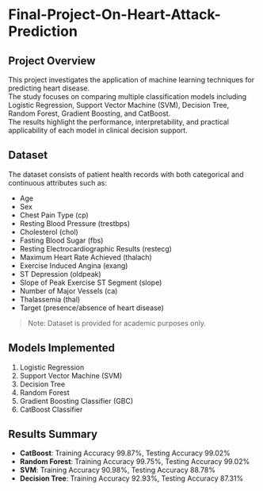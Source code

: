# Final-Project-On-Heart-Attack-Prediction

## Project Overview  
This project investigates the application of machine learning techniques for predicting heart disease.  
The study focuses on comparing multiple classification models including Logistic Regression, Support Vector Machine (SVM), Decision Tree, Random Forest, Gradient Boosting, and CatBoost.  
The results highlight the performance, interpretability, and practical applicability of each model in clinical decision support.  

## Dataset  
The dataset consists of patient health records with both categorical and continuous attributes such as:  
- Age  
- Sex  
- Chest Pain Type (cp)  
- Resting Blood Pressure (trestbps)  
- Cholesterol (chol)  
- Fasting Blood Sugar (fbs)  
- Resting Electrocardiographic Results (restecg)  
- Maximum Heart Rate Achieved (thalach)  
- Exercise Induced Angina (exang)  
- ST Depression (oldpeak)  
- Slope of Peak Exercise ST Segment (slope)  
- Number of Major Vessels (ca)  
- Thalassemia (thal)  
- Target (presence/absence of heart disease)  

> Note: Dataset is provided for academic purposes only.  

## Models Implemented  
1. Logistic Regression  
2. Support Vector Machine (SVM)  
3. Decision Tree  
4. Random Forest  
5. Gradient Boosting Classifier (GBC)  
6. CatBoost Classifier  

## Results Summary  
- **CatBoost**: Training Accuracy 99.87%, Testing Accuracy 99.02%  
- **Random Forest**: Training Accuracy 99.75%, Testing Accuracy 99.02%  
- **SVM**: Training Accuracy 90.98%, Testing Accuracy 88.78%  
- **Decision Tree**: Training Accuracy 92.93%, Testing Accuracy 87.31% 
